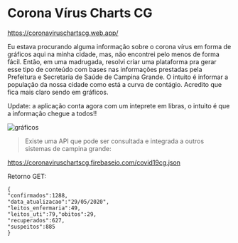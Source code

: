 # Corona Vírus Charts CG
https://coronaviruschartscg.web.app/

Eu estava procurando alguma informação sobre o corona vírus em forma de gráficos aqui na minha cidade,  mas, não encontrei pelo menos de forma fácil. Então, em uma madrugada, resolvi criar uma plataforma pra gerar esse tipo de conteúdo com bases nas informações prestadas pela Prefeitura e Secretaria de Saúde de Campina Grande.  O intuito é informar a população da nossa cidade como está a curva de contágio. Acredito que fica mais claro sendo em  gráficos.

Update: a aplicação conta agora com um inteprete em libras, o intuito é que a informação chegue a todos!!

![gráficos](https://media-exp1.licdn.com/dms/image/C5622AQHQEqAWyZi1pg/feedshare-shrink_2048_1536/0?e=1599091200&v=beta&t=AjtSmPc3N3W7gXOfKbKqMISdIE_P9tBoKDRmrWtHhlI)


> Existe uma API que pode ser consultada e integrada a outros sistemas
> de campina grande:

https://coronaviruschartscg.firebaseio.com/covid19cg.json

Retorno GET:

    {
    "confirmados":1288,
    "data_atualizacao":"29/05/2020",
    "leitos_enfermaria":49,
    "leitos_uti":79,"obitos":29,
    "recuperados":627,
    "suspeitos":885
    }
